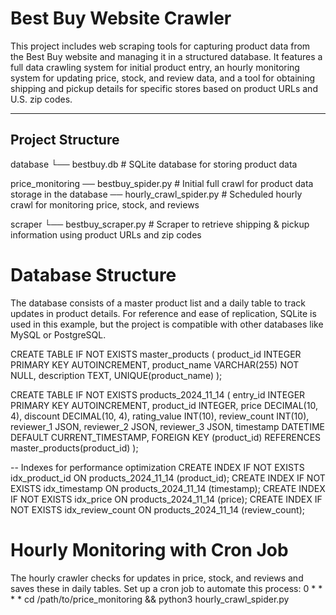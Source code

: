 # Best Buy Website Crawler

This project includes web scraping tools for capturing product data from the Best Buy website and managing it in a structured database. It features a full data crawling system for initial product entry, an hourly monitoring system for updating price, stock, and review data, and a tool for obtaining shipping and pickup details for specific stores based on product URLs and U.S. zip codes.

---

## Project Structure

database
   └── bestbuy.db           # SQLite database for storing product data

price_monitoring
   ── bestbuy_spider.py    # Initial full crawl for product data storage in the database
   ── hourly_crawl_spider.py # Scheduled hourly crawl for monitoring price, stock, and reviews

scraper
   └── bestbuy_scraper.py   # Scraper to retrieve shipping & pickup information using product URLs and zip codes

# Database Structure
The database consists of a master product list and a daily table to track updates in product details. For reference and ease of replication, SQLite is used in this example, but the project is compatible with other databases like MySQL or PostgreSQL.

CREATE TABLE IF NOT EXISTS master_products (
    product_id INTEGER PRIMARY KEY AUTOINCREMENT,
    product_name VARCHAR(255) NOT NULL,
    description TEXT,
    UNIQUE(product_name)
);

CREATE TABLE IF NOT EXISTS products_2024_11_14 (
    entry_id INTEGER PRIMARY KEY AUTOINCREMENT,
    product_id INTEGER,
    price DECIMAL(10, 4),
    discount DECIMAL(10, 4),
    rating_value INT(10),
    review_count INT(10),
    reviewer_1 JSON,
    reviewer_2 JSON,
    reviewer_3 JSON,
    timestamp DATETIME DEFAULT CURRENT_TIMESTAMP,
    FOREIGN KEY (product_id) REFERENCES master_products(product_id)
);

-- Indexes for performance optimization
CREATE INDEX IF NOT EXISTS idx_product_id ON products_2024_11_14 (product_id);
CREATE INDEX IF NOT EXISTS idx_timestamp ON products_2024_11_14 (timestamp);
CREATE INDEX IF NOT EXISTS idx_price ON products_2024_11_14 (price);
CREATE INDEX IF NOT EXISTS idx_review_count ON products_2024_11_14 (review_count);

# Hourly Monitoring with Cron Job
The hourly crawler checks for updates in price, stock, and reviews and saves these in daily tables. Set up a cron job to automate this process:
0 * * * * cd /path/to/price_monitoring && python3 hourly_crawl_spider.py

